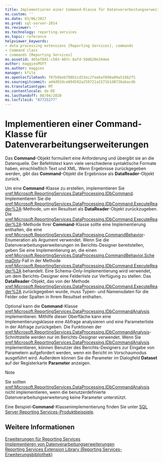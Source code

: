 ```yaml
---
title: Implementieren einer Command-Klasse für Datenverarbeitungserweiterungen | Microsoft-Dokumentation
ms.custom: ''
ms.date: 03/06/2017
ms.prod: sql-server-2014
ms.reviewer: ''
ms.technology: reporting-services
ms.topic: reference
helpviewer_keywords:
- data processing extensions [Reporting Services], commands
- Command class
- commands [Reporting Services]
ms.assetid: 465ef8d1-c503-407c-8afd-58d620e344ee
author: maggiesMSFT
ms.author: maggies
manager: kfile
ms.openlocfilehash: f07b9beb798b1cd33ec2fee6af890a09a516b2f5
ms.sourcegitcommit: ad4d92dce894592a259721a1571b1d8736abacdb
ms.translationtype: MT
ms.contentlocale: de-DE
ms.lasthandoff: 08/04/2020
ms.locfileid: "87725277"
---
```

# <a name="implementing-a-command-class-for-a-data-processing-extension"></a>Implementieren einer Command-Klasse für Datenverarbeitungserweiterungen
  Das **Command**-Objekt formuliert eine Anforderung und übergibt sie an die Datenquelle. Der Befehlstext kann viele verschiedene syntaktische Formate haben, einschließlich Text und XML. Wenn Ergebnisse zurückgegeben werden, gibt das **Command**-Objekt die Ergebnisse als **DataReader**-Objekt zurück.  
  
 Um eine **Command**-Klasse zu erstellen, implementieren Sie <xref:Microsoft.ReportingServices.DataProcessing.IDbCommand>. Implementieren Sie die <xref:Microsoft.ReportingServices.DataProcessing.IDbCommand.ExecuteReader%2A>-Methode, um ein Resultset als **DataReader**-Objekt zurückzugeben. Die <xref:Microsoft.ReportingServices.DataProcessing.IDbCommand.ExecuteReader%2A>-Methode Ihrer **Command**-Klasse sollte eine Implementierung enthalten, die eine <xref:Microsoft.ReportingServices.DataProcessing.CommandBehavior>-Enumeration als Argument verwendet. Wenn Sie die Datenverarbeitungserweiterungen im Berichts-Designer bereitstellen, geben Sie eine Implementierung an, die einen <xref:Microsoft.ReportingServices.DataProcessing.CommandBehavior.SchemaOnly>-Fall in der Methode <xref:Microsoft.ReportingServices.DataProcessing.IDbCommand.ExecuteReader%2A> behandelt. Eine Schema-Only-Implementierung wird verwendet, um dem Berichts-Designer eine Felderliste zur Verfügung zu stellen. Das **DataReader**-Objekt, das von der Methode <xref:Microsoft.ReportingServices.DataProcessing.IDbCommand.ExecuteReader%2A> zurückgegeben wurde, muss Typen- und Namensdaten für die Felder oder Spalten in Ihrem Resultset enthalten.  
  
 Optional kann die **Command**-Klasse <xref:Microsoft.ReportingServices.DataProcessing.IDbCommandAnalysis> implementieren. Mithilfe dieser Oberfläche kann eine Implementierungsklasse eine Abfrage analysieren und eine Parameterliste in der Abfrage zurückgeben. Die Funktionen der <xref:Microsoft.ReportingServices.DataProcessing.IDbCommandAnalysis>-Schnittstelle werden nur im Berichts-Designer verwendet. Wenn Sie <xref:Microsoft.ReportingServices.DataProcessing.IDbCommandAnalysis> implementieren, können Benutzer des Berichts-Designers zur Eingabe von Parametern aufgefordert werden, wenn ein Bericht im Vorschaumodus ausgeführt wird. Außerdem können Sie die Parameter im Dialogfeld **Dataset** auf der Registerkarte **Parameter** anzeigen.  
  
> [!NOTE]  
>  Sie sollten <xref:Microsoft.ReportingServices.DataProcessing.IDbCommandAnalysis> nicht implementieren, wenn die benutzerdefinierte Datenverarbeitungserweiterung keine Parameter unterstützt.  
  
 Eine Beispiel-**Command**-Klassenimplementierung finden Sie unter [SQL Server Reporting Services-Produktbeispiele](https://go.microsoft.com/fwlink/?LinkId=177889).  
  
## <a name="see-also"></a>Weitere Informationen  
 [Erweiterungen für Reporting Services](../reporting-services-extensions.md)   
 [Implementieren von Datenverarbeitungserweiterungen](implementing-a-data-processing-extension.md)   
 [Reporting Services Extension Library (Reporting Services-Erweiterungsbibliothek)](../reporting-services-extension-library.md)  
  
  
